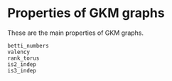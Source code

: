 # Properties of GKM graphs

These are the main properties of GKM graphs.
```@docs
betti_numbers
valency
rank_torus
is2_indep
is3_indep
```